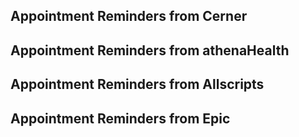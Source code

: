 ## Appointment Reminders from Cerner

## Appointment Reminders from athenaHealth

## Appointment Reminders from Allscripts

## Appointment Reminders from Epic
